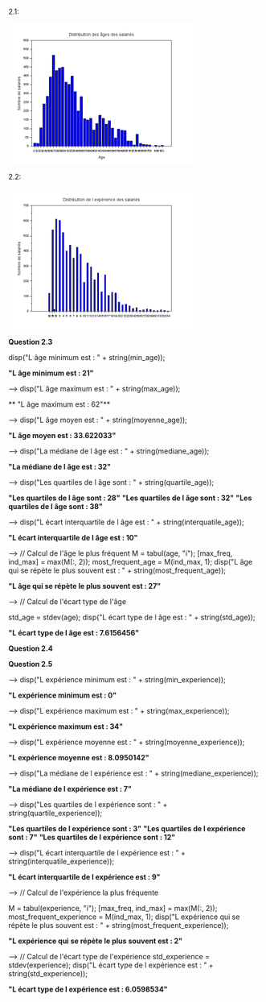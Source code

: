 2.1:


<img src="./img/1.png"></div>



2.2:

<img src="./img/2.png"></div>


**Question 2.3**

disp("L âge minimum est : " + string(min_age));

  **"L âge minimum est : 21"**

--> disp("L âge maximum est : " + string(max_age));

 ** "L âge maximum est : 62"**

--> disp("L âge moyen est : " + string(moyenne_age));

  **"L âge moyen est : 33.622033"**

--> disp("La médiane de l âge est : " + string(mediane_age));

  **"La médiane de l âge est : 32"**

--> disp("Les quartiles de l âge sont : " + string(quartile_age));

  **"Les quartiles de l âge sont : 28"**
  **"Les quartiles de l âge sont : 32"**
  **"Les quartiles de l âge sont : 38"**

--> disp("L écart interquartile de l âge est : " + string(interquatile_age));

  **"L écart interquartile de l âge est : 10"**

--> // Calcul de l'âge le plus fréquent
M = tabul(age, "i");
[max_freq, ind_max] = max(M(:, 2));
most_frequent_age = M(ind_max, 1);
disp("L âge qui se répète le plus souvent est : " + string(most_frequent_age));


  **"L âge qui se répète le plus souvent est : 27"**

--> // Calcul de l'écart type de l'âge

std_age = stdev(age);
disp("L écart type de l âge est : " + string(std_age));

  **"L écart type de l âge est : 7.6156456"**



  **Question 2.4**



  **Question 2.5**

  --> disp("L expérience minimum est : " + string(min_experience));

  **"L expérience minimum est : 0"**

--> disp("L expérience maximum est : " + string(max_experience));

  **"L expérience maximum est : 34"**

--> disp("L expérience moyenne est : " + string(moyenne_experience));

  **"L expérience moyenne est : 8.0950142"**

--> disp("La médiane de l expérience est : " + string(mediane_experience));

 **"La médiane de l expérience est : 7"**

--> disp("Les quartiles de l expérience sont : " + string(quartile_experience));

  **"Les quartiles de l expérience sont : 3"**
  **"Les quartiles de l expérience sont : 7"**
  **"Les quartiles de l expérience sont : 12"**

--> disp("L écart interquartile de l expérience est : " + string(interquatile_experience));

  **"L écart interquartile de l expérience est : 9"**

--> // Calcul de l'expérience la plus fréquente

M = tabul(experience, "i");
[max_freq, ind_max] = max(M(:, 2));
most_frequent_experience = M(ind_max, 1);
disp("L expérience qui se répète le plus souvent est : " + string(most_frequent_experience));

  **"L expérience qui se répète le plus souvent est : 2"**

--> // Calcul de l'écart type de l'expérience
std_experience = stdev(experience);
 disp("L écart type de l expérience est : " + string(std_experience));

  **"L écart type de l expérience est : 6.0598534"**



